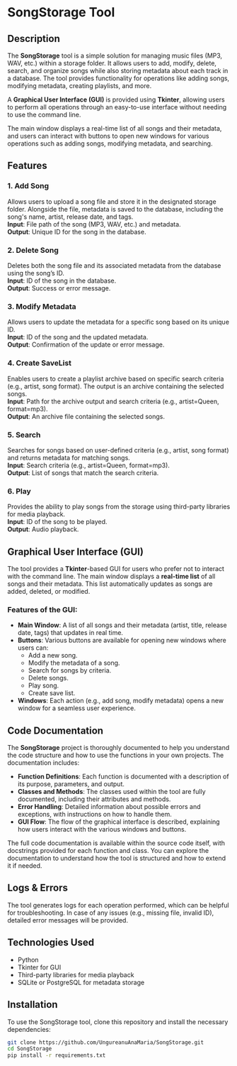 # SongStorage Tool

## Description  
The **SongStorage** tool is a simple solution for managing music files (MP3, WAV, etc.) within a storage folder. It allows users to add, modify, delete, search, and organize songs while also storing metadata about each track in a database. The tool provides functionality for operations like adding songs, modifying metadata, creating playlists, and more. 

A **Graphical User Interface (GUI)** is provided using **Tkinter**, allowing users to perform all operations through an easy-to-use interface without needing to use the command line.

The main window displays a real-time list of all songs and their metadata, and users can interact with buttons to open new windows for various operations such as adding songs, modifying metadata, and searching.

## Features

### 1. **Add Song**  
Allows users to upload a song file and store it in the designated storage folder. Alongside the file, metadata is saved to the database, including the song's name, artist, release date, and tags.  
**Input**: File path of the song (MP3, WAV, etc.) and metadata.  
**Output**: Unique ID for the song in the database.

### 2. **Delete Song**  
Deletes both the song file and its associated metadata from the database using the song’s ID.  
**Input**: ID of the song in the database.  
**Output**: Success or error message.

### 3. **Modify Metadata**  
Allows users to update the metadata for a specific song based on its unique ID.  
**Input**: ID of the song and the updated metadata.  
**Output**: Confirmation of the update or error message.

### 4. **Create SaveList**  
Enables users to create a playlist archive based on specific search criteria (e.g., artist, song format). The output is an archive containing the selected songs.  
**Input**: Path for the archive output and search criteria (e.g., artist=Queen, format=mp3).  
**Output**: An archive file containing the selected songs.

### 5. **Search**  
Searches for songs based on user-defined criteria (e.g., artist, song format) and returns metadata for matching songs.  
**Input**: Search criteria (e.g., artist=Queen, format=mp3).  
**Output**: List of songs that match the search criteria.

### 6. **Play**  
Provides the ability to play songs from the storage using third-party libraries for media playback.  
**Input**: ID of the song to be played.  
**Output**: Audio playback.

## Graphical User Interface (GUI)
The tool provides a **Tkinter**-based GUI for users who prefer not to interact with the command line. The main window displays a **real-time list** of all songs and their metadata. This list automatically updates as songs are added, deleted, or modified. 

### Features of the GUI:
- **Main Window**: A list of all songs and their metadata (artist, title, release date, tags) that updates in real time.
- **Buttons**: Various buttons are available for opening new windows where users can:
  - Add a new song.
  - Modify the metadata of a song.
  - Search for songs by criteria.
  - Delete songs.
  - Play song.
  - Create save list.
- **Windows**: Each action (e.g., add song, modify metadata) opens a new window for a seamless user experience.

## Code Documentation
The **SongStorage** project is thoroughly documented to help you understand the code structure and how to use the functions in your own projects. The documentation includes:

- **Function Definitions**: Each function is documented with a description of its purpose, parameters, and output.
- **Classes and Methods**: The classes used within the tool are fully documented, including their attributes and methods.
- **Error Handling**: Detailed information about possible errors and exceptions, with instructions on how to handle them.
- **GUI Flow**: The flow of the graphical interface is described, explaining how users interact with the various windows and buttons.

The full code documentation is available within the source code itself, with docstrings provided for each function and class. You can explore the documentation to understand how the tool is structured and how to extend it if needed.

## Logs & Errors  
The tool generates logs for each operation performed, which can be helpful for troubleshooting. In case of any issues (e.g., missing file, invalid ID), detailed error messages will be provided.

## Technologies Used
- Python
- Tkinter for GUI
- Third-party libraries for media playback
- SQLite or PostgreSQL for metadata storage

## Installation  
To use the SongStorage tool, clone this repository and install the necessary dependencies:

```bash
git clone https://github.com/UngureanuAnaMaria/SongStorage.git
cd SongStorage
pip install -r requirements.txt

